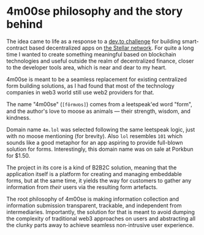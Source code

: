 # 4m00se philosophy and the story behind

The idea came to life as a response to a [dev.to challenge](https://dev.to/challenges/stellar) for building smart-contract based decentralized apps on [the Stellar network](https://stellar.org/). For quite a long time I wanted to create something meaningful based on blockchain technologies and useful outside the realm of decentralized finance, closer to the developer tools area, which is near and dear to my heart.

4m00se is meant to be a seamless replacement for existing centralized form building solutions, as I had found that most of the technology companies in web3 world still use web2 providers for that.

The name "4m00se" (`[fôrmo͞os]`) comes from a leetspeak'ed word "form", and the author's love to moose as animals — their strength, wisdom, and kindness.

Domain name `4m.lol` was selected following the same leetspeak logic, just with no moose mentioning (for brevity). Also `lol` resembles `101` which sounds like a good metaphor for an app aspiring to provide full-blown solution for forms. Interestingly, this domain name was on sale at Porkbun for $1.50.

The project in its core is a kind of B2B2C solution, meaning that the application itself is a platform for creating and managing embeddable forms, but at the same time, it yields the way for customers to gather any information from _their_ users via the resulting form artefacts.

The root philosophy of 4m00se is making information collection and information submission transparent, trackable, and independent from intermediaries. Importantly, the solution for that is meant to avoid dumping the complexity of traditional web3 approaches on users and abstracting all the clunky parts away to achieve seamless non-intrusive user experience.

